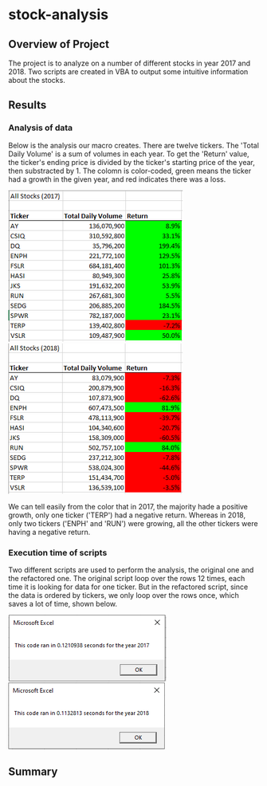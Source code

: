 # stock-analysis

## Overview of Project
The project is to analyze on a number of different stocks in year 2017 and 2018. Two scripts are created in VBA to output some intuitive information about the stocks. 

## Results

### Analysis of data
Below is the analysis our macro creates. There are twelve tickers. The 'Total Daily Volume' is a sum of volumes in each year. To get the 'Return' value, the ticker's ending price is divided by the ticker's starting price of the year, then substracted by 1. The colomn is color-coded, green means the ticker had a growth in the given year, and red indicates there was a loss. 

![fig1](Resources/All_Stocks_2017.PNG)
![fig2](Resources/All_Stocks_2018.PNG)

We can tell easily from the color that in 2017, the majority hade a positive growth, only one ticker ('TERP') had a negative return. Whereas in 2018, only two tickers ('ENPH' and 'RUN') were growing, all the other tickers were having a negative return. 

### Execution time of scripts
Two different scripts are used to perform the analysis, the original one and the refactored one. The original script loop over the rows 12 times, each time it is looking for data for one ticker. But in the refactored script, since the data is ordered by tickers, we only loop over the rows once, which saves a lot of time, shown below.

![fig3](Resources/VBA_Challenge_2017.PNG)
![fig4](Resources/VBA_Challenge_2018.PNG)




## Summary

